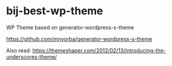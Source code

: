 # bij-best-wp-theme
WP Theme based on generator-wordpress-s-theme

https://github.com/mnyorba/generator-wordpress-s-theme

Also read: https://themeshaper.com/2012/02/13/introducing-the-underscores-theme/